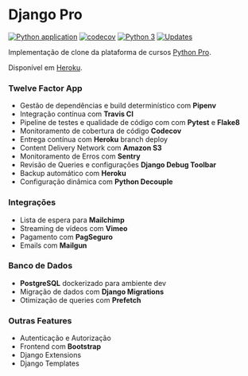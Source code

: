 # Django Pro

[![Python application](https://github.com/undersfx/django-pro/workflows/Python%20application/badge.svg)](https://github.com/undersfx/django-pro/actions) [![codecov](https://codecov.io/gh/undersfx/django-pro/branch/main/graph/badge.svg)](https://codecov.io/gh/undersfx/django-pro) [![Python 3](https://pyup.io/repos/github/undersfx/django-pro/python-3-shield.svg)](https://pyup.io/repos/github/undersfx/django-pro/) [![Updates](https://pyup.io/repos/github/undersfx/django-pro/shield.svg)](https://pyup.io/repos/github/undersfx/django-pro/)

Implementação de clone da plataforma de cursos [Python Pro](http://www.python.pro.br).

Disponível em [Heroku](https://pythonprodjangosfx.herokuapp.com/).

### Twelve Factor App
- Gestão de dependências e build determinístico com **Pipenv**
- Integração contínua com **Travis CI**
- Pipeline de testes e qualidade de código com com **Pytest** e **Flake8** 
- Monitoramento de cobertura de código **Codecov**
- Entrega contínua com **Heroku** branch deploy
- Content Delivery Network com **Amazon S3**
- Monitoramento de Erros com **Sentry**
- Revisão de Queries e configurações **Django Debug Toolbar** 
- Backup automático com **Heroku**
- Configuração dinâmica com **Python Decouple**

### Integrações

- Lista de espera para **Mailchimp**
- Streaming de vídeos com **Vimeo**
- Pagamento com **PagSeguro**
- Emails com **Mailgun**

### Banco de Dados
- **PostgreSQL** dockerizado para ambiente dev
- Migração de dados com **Django Migrations**
- Otimização de queries com **Prefetch**

### Outras Features
- Autenticação e Autorização
- Frontend com **Bootstrap**
- Django Extensions
- Django Templates
